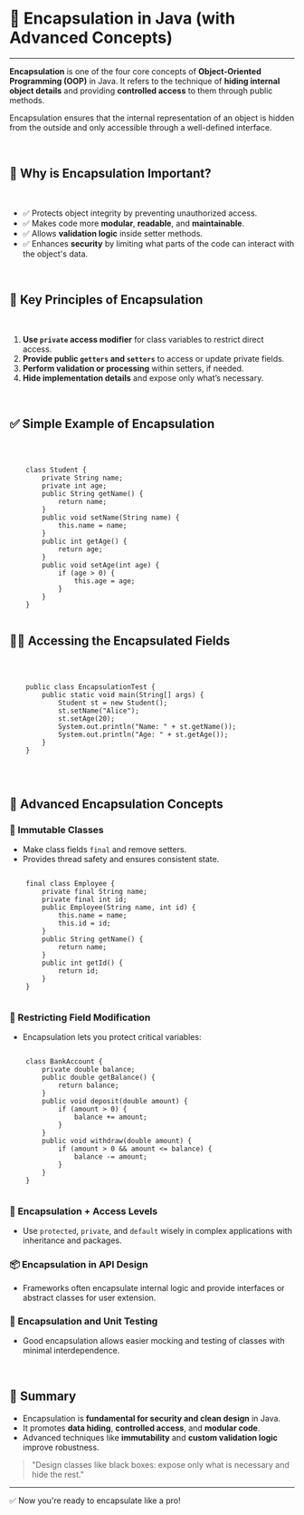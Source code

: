 # 🔐 Encapsulation in Java (with Advanced Concepts)

---

**Encapsulation** is one of the four core concepts of **Object-Oriented Programming (OOP)** in Java. It refers to the technique of **hiding internal object details** and providing **controlled access** to them through public methods.

Encapsulation ensures that the internal representation of an object is hidden from the outside and only accessible through a well-defined interface.

<br/>

## 🚀 Why is Encapsulation Important?

<br/>

* ✅ Protects object integrity by preventing unauthorized access.
* ✅ Makes code more **modular**, **readable**, and **maintainable**.
* ✅ Allows **validation logic** inside setter methods.
* ✅ Enhances **security** by limiting what parts of the code can interact with the object's data.

<br/>

## 🧱 Key Principles of Encapsulation
<br/>

1. **Use `private` access modifier** for class variables to restrict direct access.
2. **Provide public `getters` and `setters`** to access or update private fields.
3. **Perform validation or processing** within setters, if needed.
4. **Hide implementation details** and expose only what’s necessary.

<br/>

## ✅ Simple Example of Encapsulation

<br/>
<div class="code-container">
  <pre><code class="code-block">
    <span class="keyword">class</span> <span class="classname">Student</span> {
        <span class="keyword">private</span> <span class="classname">String</span> <span class="variable-name">name</span>;
        <span class="keyword">private</span> <span class="classname">int</span> <span class="variable-name">age</span>;
        <span class="keyword">public</span> <span class="classname">String</span> <span class="method">getName</span>() {
            <span class="keyword">return</span> <span class="variable-name">name</span>;
        }
        <span class="keyword">public</span> <span class="keyword">void</span> <span class="method">setName</span>(<span class="classname">String</span> <span class="variable-name">name</span>) {
            <span class="keyword">this</span>.<span class="variable-name">name</span> = <span class="variable-name">name</span>;
        }
        <span class="keyword">public</span> <span class="classname">int</span> <span class="method">getAge</span>() {
            <span class="keyword">return</span> <span class="variable-name">age</span>;
        }
        <span class="keyword">public</span> <span class="keyword">void</span> <span class="method">setAge</span>(<span class="classname">int</span> <span class="variable-name">age</span>) {
            <span class="keyword">if</span> (<span class="variable-name">age</span> > <span class="number">0</span>) {
                <span class="keyword">this</span>.<span class="variable-name">age</span> = <span class="variable-name">age</span>;
            }
        }
    }
  </code></pre>
</div>


## 👨‍💻 Accessing the Encapsulated Fields

<br/>
<div class="code-container">
  <pre><code class="code-block">
    <span class="keyword">public</span> <span class="keyword">class</span> <span class="classname">EncapsulationTest</span> {
        <span class="keyword">public</span> <span class="keyword">static</span> <span class="keyword">void</span> <span class="function-name">main</span>(<span class="keyword">String</span>[] <span class="variable-name">args</span>) {
            <span class="classname">Student</span> <span class="variable-name">st</span> = <span class="keyword">new</span> <span class="classname">Student</span>();
            <span class="variable-name">st</span>.<span class="function-name">setName</span>(<span class="string">"Alice"</span>);
            <span class="variable-name">st</span>.<span class="function-name">setAge</span>(<span class="number">20</span>);
            <span class="keyword">System</span>.<span class="function-name">out</span>.<span class="function-name">println</span>(<span class="string">"Name: "</span> + <span class="variable-name">st</span>.<span class="function-name">getName</span>());
            <span class="keyword">System</span>.<span class="function-name">out</span>.<span class="function-name">println</span>(<span class="string">"Age: "</span> + <span class="variable-name">st</span>.<span class="function-name">getAge</span>());
        }
    }
  </code></pre>
</div>


<br/>

## 🧠 Advanced Encapsulation Concepts

### 🔄 Immutable Classes

* Make class fields `final` and remove setters.
* Provides thread safety and ensures consistent state.

<div class="code-container">
  <pre><code class="code-block">
    <span class="keyword">final</span> <span class="keyword">class</span> <span class="classname">Employee</span> {
        <span class="keyword">private</span> <span class="keyword">final</span> <span class="classname">String</span> <span class="variable-name">name</span>;
        <span class="keyword">private</span> <span class="keyword">final</span> <span class="classname">int</span> <span class="variable-name">id</span>;
        <span class="keyword">public</span> <span class="classname">Employee</span>(<span class="classname">String</span> <span class="variable-name">name</span>, <span class="classname">int</span> <span class="variable-name">id</span>) {
            <span class="variable-name">this</span>.<span class="variable-name">name</span> = <span class="variable-name">name</span>;
            <span class="variable-name">this</span>.<span class="variable-name">id</span> = <span class="variable-name">id</span>;
        }
        <span class="keyword">public</span> <span class="classname">String</span> <span class="function-name">getName</span>() {
            <span class="keyword">return</span> <span class="variable-name">name</span>;
        }
        <span class="keyword">public</span> <span class="classname">int</span> <span class="function-name">getId</span>() {
            <span class="keyword">return</span> <span class="variable-name">id</span>;
        }
    }
  </code></pre>
</div>



### 🛑 Restricting Field Modification

* Encapsulation lets you protect critical variables:

<div class="code-container">
  <pre><code class="code-block">
    <span class="keyword">class</span> <span class="classname">BankAccount</span> {
        <span class="keyword">private</span> <span class="classname">double</span> <span class="variable-name">balance</span>;
        <span class="keyword">public</span> <span class="classname">double</span> <span class="function-name">getBalance</span>() {
            <span class="keyword">return</span> <span class="variable-name">balance</span>;
        }
        <span class="keyword">public</span> <span class="keyword">void</span> <span class="function-name">deposit</span>(<span class="classname">double</span> <span class="variable-name">amount</span>) {
            <span class="keyword">if</span> (<span class="variable-name">amount</span> <span class="operator">></span> <span class="number">0</span>) {
                <span class="variable-name">balance</span> <span class="operator">+=</span> <span class="variable-name">amount</span>;
            }
        }
        <span class="keyword">public</span> <span class="keyword">void</span> <span class="function-name">withdraw</span>(<span class="classname">double</span> <span class="variable-name">amount</span>) {
            <span class="keyword">if</span> (<span class="variable-name">amount</span> <span class="operator">></span> <span class="number">0</span> <span class="keyword">&&</span> <span class="variable-name">amount</span> <span class="operator"><=</span> <span class="variable-name">balance</span>) {
                <span class="variable-name">balance</span> <span class="operator">-=</span> <span class="variable-name">amount</span>;
            }
        }
    }
  </code></pre>
</div>




### 🔐 Encapsulation + Access Levels

* Use `protected`, `private`, and `default` wisely in complex applications with inheritance and packages.

### 📦 Encapsulation in API Design

* Frameworks often encapsulate internal logic and provide interfaces or abstract classes for user extension.

### 🧪 Encapsulation and Unit Testing

* Good encapsulation allows easier mocking and testing of classes with minimal interdependence.

<br/>

## 🧩 Summary

* Encapsulation is **fundamental for security and clean design** in Java.
* It promotes **data hiding**, **controlled access**, and **modular code**.
* Advanced techniques like **immutability** and **custom validation logic** improve robustness.

> "Design classes like black boxes: expose only what is necessary and hide the rest."

---

✅ Now you're ready to encapsulate like a pro!
